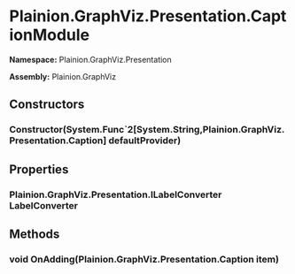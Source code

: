 
# Plainion.GraphViz.Presentation.CaptionModule

**Namespace:** Plainion.GraphViz.Presentation

**Assembly:** Plainion.GraphViz


## Constructors

### Constructor(System.Func`2[System.String,Plainion.GraphViz.Presentation.Caption] defaultProvider)


## Properties

### Plainion.GraphViz.Presentation.ILabelConverter LabelConverter


## Methods

### void OnAdding(Plainion.GraphViz.Presentation.Caption item)
